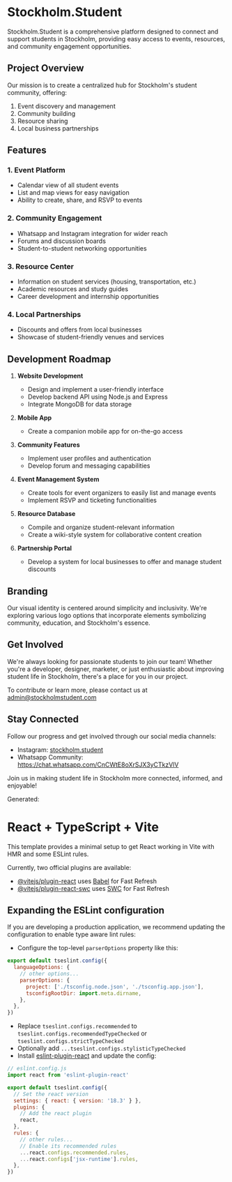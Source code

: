 # Stockholm.Student

Stockholm.Student is a comprehensive platform designed to connect and support students in Stockholm, providing easy access to events, resources, and community engagement opportunities.

## Project Overview

Our mission is to create a centralized hub for Stockholm's student community, offering:

1. Event discovery and management
2. Community building
3. Resource sharing
4. Local business partnerships

## Features

### 1. Event Platform
- Calendar view of all student events
- List and map views for easy navigation
- Ability to create, share, and RSVP to events

### 2. Community Engagement
- Whatsapp and Instagram integration for wider reach
- Forums and discussion boards
- Student-to-student networking opportunities

### 3. Resource Center
- Information on student services (housing, transportation, etc.)
- Academic resources and study guides
- Career development and internship opportunities

### 4. Local Partnerships
- Discounts and offers from local businesses
- Showcase of student-friendly venues and services

## Development Roadmap

1. **Website Development**
   - Design and implement a user-friendly interface
   - Develop backend API using Node.js and Express
   - Integrate MongoDB for data storage

2. **Mobile App**
   - Create a companion mobile app for on-the-go access

3. **Community Features**
   - Implement user profiles and authentication
   - Develop forum and messaging capabilities

4. **Event Management System**
   - Create tools for event organizers to easily list and manage events
   - Implement RSVP and ticketing functionalities

5. **Resource Database**
   - Compile and organize student-relevant information
   - Create a wiki-style system for collaborative content creation

6. **Partnership Portal**
   - Develop a system for local businesses to offer and manage student discounts

## Branding

Our visual identity is centered around simplicity and inclusivity. We're exploring various logo options that incorporate elements symbolizing community, education, and Stockholm's essence.

## Get Involved

We're always looking for passionate students to join our team! Whether you're a developer, designer, marketer, or just enthusiastic about improving student life in Stockholm, there's a place for you in our project.

To contribute or learn more, please contact us at admin@stockholmstudent.com

## Stay Connected

Follow our progress and get involved through our social media channels:
- Instagram: [stockholm.student](https://www.instagram.com/stockholm.student?igsh=MjV3b2pkNHlzeWsz)
- Whatsapp Community: https://chat.whatsapp.com/CnCWtE8oXrSJX3yCTkzVlV

Join us in making student life in Stockholm more connected, informed, and enjoyable!

Generated:

# React + TypeScript + Vite

This template provides a minimal setup to get React working in Vite with HMR and some ESLint rules.

Currently, two official plugins are available:

- [@vitejs/plugin-react](https://github.com/vitejs/vite-plugin-react/blob/main/packages/plugin-react/README.md) uses [Babel](https://babeljs.io/) for Fast Refresh
- [@vitejs/plugin-react-swc](https://github.com/vitejs/vite-plugin-react-swc) uses [SWC](https://swc.rs/) for Fast Refresh

## Expanding the ESLint configuration

If you are developing a production application, we recommend updating the configuration to enable type aware lint rules:

- Configure the top-level `parserOptions` property like this:

```js
export default tseslint.config({
  languageOptions: {
    // other options...
    parserOptions: {
      project: ['./tsconfig.node.json', './tsconfig.app.json'],
      tsconfigRootDir: import.meta.dirname,
    },
  },
})
```

- Replace `tseslint.configs.recommended` to `tseslint.configs.recommendedTypeChecked` or `tseslint.configs.strictTypeChecked`
- Optionally add `...tseslint.configs.stylisticTypeChecked`
- Install [eslint-plugin-react](https://github.com/jsx-eslint/eslint-plugin-react) and update the config:

```js
// eslint.config.js
import react from 'eslint-plugin-react'

export default tseslint.config({
  // Set the react version
  settings: { react: { version: '18.3' } },
  plugins: {
    // Add the react plugin
    react,
  },
  rules: {
    // other rules...
    // Enable its recommended rules
    ...react.configs.recommended.rules,
    ...react.configs['jsx-runtime'].rules,
  },
})
```
